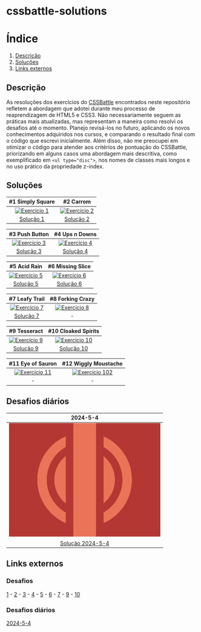 # cssbattle-solutions

# Índice
1. [Descrição](#Descrição)
2. [Soluções](#Soluções)
3. [Links externos](#Links-externos)

## Descrição

As resoluções dos exercícios do [CSSBattle](https://cssbattle.dev) encontrados neste repositório refletem a abordagem que adotei durante meu processo de reaprendizagem de HTML5 e CSS3. Não necessariamente seguem as práticas mais atualizadas, mas representam a maneira como resolvi os desafios até o momento. Planejo revisá-los no futuro, aplicando os novos conhecimentos adquiridos nos cursos, e comparando o resultado final com o código que escrevi inicialmente. Além disso, não me preocupei em otimizar o código para atender aos critérios de pontuação do CSSBattle, priorizando em alguns casos uma abordagem mais descritiva, como exemplificado em  `<ul type="disc">`, nos nomes de classes mais longos e no uso prático da propriedade z-index.

## Soluções

| #1 Simply Square | #2 Carrom |
|:---:|:---:|
|[![Exercício 1](https://cssbattle.dev/targets/1.png "Exercício 1")](/solutions/001.md)|[![Exercício 2](https://cssbattle.dev/targets/2.png "Exercício 2")](/solutions/002.md)|
|[Solução 1](/solutions/001.md)|[Solução 2](/solutions/002.md)|

| #3 Push Button | #4 Ups n Downs |
|:---:|:---:|
|[![Exercício 3](https://cssbattle.dev/targets/3.png "Exercício 3")](/solutions/003.md)|[![Exercício 4](https://cssbattle.dev/targets/4.png "Exercício 4")](/solutions/004.md)|
|[Solução 3](/solutions/003.md)|[Solução 4](/solutions/004.md)|

| #5 Acid Rain | #6 Missing Slice |
|:---:|:---:|
|[![Exercício 5](https://cssbattle.dev/targets/5.png "Exercício 5")](/solutions/005.md)|[![Exercício 6](https://cssbattle.dev/targets/6.png "Exercício 6")](/solutions/006.md)|
|[Solução 5](/solutions/005.md)|[Solução 6](/solutions/006.md)|

| #7 Leafy Trail | #8 Forking Crazy |
|:---:|:---:|
|[![Exercício 7](https://cssbattle.dev/targets/7.png "Exercício 7")](/solutions/007.md)|[![Exercício 8](https://cssbattle.dev/targets/8.png "Exercício 8")](#)|
|[Solução 7](/solutions/007.md)|-|

| #9 Tesseract | #10 Cloaked Spirits |
|:---:|:---:|
|[![Exercício 9](https://cssbattle.dev/targets/9.png "Exercício 9")](/solutions/009.md)|[![Exercício 10](https://cssbattle.dev/targets/10.png "Exercício 10")](/solutions/010.md)|
|[Solução 9](/solutions/009.md)|[Solução 10](/solutions/010.md)|

| #11 Eye of Sauron | #12 Wiggly Moustache |
|:---:|:---:|
|[![Exercício 11](https://cssbattle.dev/targets/11.png "Exercício 11")](#)|[![Exercício 102](https://cssbattle.dev/targets/12.png "Exercício 12")](#)|
|-|-|

## Desafios diários

| 2024-5-4 |
|:---:|
|[![Exercício 2024-5-4](daily-solutions/media/2024-5-4.png "Exercício 2024-5-4")](/daily-solutions/2024-5-4.md)|
|[Solução 2024-5-4](/daily-solutions/2024-5-4.md)|

## Links externos

### Desafios

[1](https://cssbattle.dev/play/1) - [2](https://cssbattle.dev/play/2) - [3](https://cssbattle.dev/play/3) - [4](https://cssbattle.dev/play/4) - [5](https://cssbattle.dev/play/5) - [6](https://cssbattle.dev/play/6) - [7](https://cssbattle.dev/play/7) - [9](https://cssbattle.dev/play/9) - [10](https://cssbattle.dev/play/10)

### Desafios diários

[2024-5-4](https://cssbattle.dev/play/ghUrkXXqFvlph4Xk4xc3)